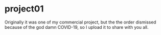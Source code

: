 # project01
Originally it was one of my commercial project, but the the order dismissed because of the god damn COVID-19, so I upload it to share with you all.
